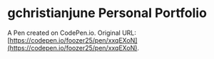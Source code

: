 # gchristianjune Personal Portfolio

A Pen created on CodePen.io. Original URL: [https://codepen.io/foozer25/pen/xxqEXoN](https://codepen.io/foozer25/pen/xxqEXoN).

